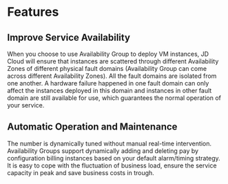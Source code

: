 # Features

## Improve Service Availability
When you choose to use Availability Group to deploy VM instances, JD Cloud will ensure that instances are scattered through different Availability Zones of different physical fault domains (Availability Group can come across different Availability Zones). All the fault domains are isolated from one another. A hardware failure happened in one fault domain can only affect the instances deployed in this domain and instances in other fault domain are still available for use, which guarantees the normal operation of your service.

## Automatic Operation and Maintenance

The number is dynamically tuned without manual real-time intervention. Availability Groups support dynamically adding and deleting pay by configuration billing instances based on your default alarm/timing strategy. It is easy to cope with the fluctuation of business load, ensure the service capacity in peak and save business costs in trough.







